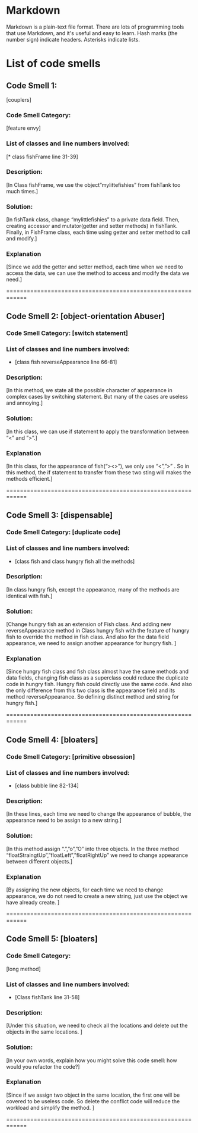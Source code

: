 # Markdown

Markdown is a plain-text file format. There are lots of programming tools that use Markdown, and it's useful and
easy to learn. Hash marks (the number sign) indicate headers. Asterisks indicate lists.

# List of code smells

## Code Smell 1: 
[couplers]

### Code Smell Category: 
[feature envy]


### List of classes and line numbers involved:

[* class fishFrame
  line 31-39]


### Description:

[In Class fishFrame, we use the object”mylittefishies” from fishTank too much times.]


### Solution:

[In fishTank class, change “mylittlefishies” to a private data field.
Then, creating accessor and mutator(getter and setter methods) in fishTank.
Finally, in FishFrame class, each time using getter and setter method to call and modify.]


### Explanation
[Since we add the getter and setter method, each time when we need to access the data, 
we can use the method to access and modify the data we need.]

============================================================

## Code Smell 2: [object-orientation Abuser]

### Code Smell Category: [switch statement]

### List of classes and line numbers involved:

* [class fish
   reverseAppearance line 66-81] 

### Description:

[In this method, we state all the possible character of appearance in complex cases by switching statement. 
But many of the cases are useless and annoying.]


### Solution:

[In this class, we can use if statement to apply the transformation between “<” and ”>”.]

### Explanation

[In this class, for the appearance of fish(“><>”),  we only use “<”,”>” . 
So in this method, the if statement to transfer from these two sting will makes the methods efficient.]

============================================================

## Code Smell 3: [dispensable]

### Code Smell Category: [duplicate code]

### List of classes and line numbers involved:

* [class fish and class hungry fish
 all the methods]

### Description:

[In class hungry fish, except the appearance, many of the methods are identical with fish.]


### Solution:
[Change hungry fish as an extension of Fish class. And adding new reverseAppearance method 
in Class hungry fish with the feature of hungry fish to override the method in fish class. 
And also for the data field appearance, we need to assign another appearance for hungry fish.
]


### Explanation

[Since hungry fish class and fish class almost have the same methods and data fields, 
changing fish class as a superclass could reduce the duplicate code in hungry fish.
 Hungry fish could directly use the same code. 
 And also the only difference from this two class is the appearance field and its method reverseAppearance. 
 So defining distinct method and string for hungry fish.]


============================================================

## Code Smell 4: [bloaters]

### Code Smell Category: [primitive obsession]

### List of classes and line numbers involved:

* [class bubble line 82-134]

### Description:

[In these lines, each time we need to change the appearance of bubble,
 the appearance need to be assign to a new string.]

### Solution:

[In this method assign “.”,”o”,”O” into three objects.
 In the three method “floatStraingtUp”,”floatLeft”,”floatRightUp” 
 we need to change appearance between different objects.]

### Explanation

[By assigning the new objects, for each time we need to change appearance, 
we do not need to create a new string, just use the object we have already create.
]

============================================================

## Code Smell 5: [bloaters]

### Code Smell Category: 
[long method]

### List of classes and line numbers involved:

* [Class fishTank line 31-58]

### Description:

[Under this situation, we need to check all the locations and delete out the objects in the same locations.
]

### Solution:

[In your own words, explain how you might solve this code smell:
how would you refactor the code?]

### Explanation

[Since if we assign two object in the same location,
 the first one will be covered to be useless code. 
 So delete the conflict code will reduce the workload and simplify the method. ]

============================================================
